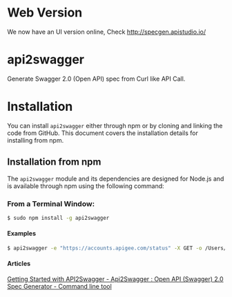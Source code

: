 # Web Version

We now have an UI version online, Check http://specgen.apistudio.io/

# api2swagger

Generate Swagger 2.0 (Open API) spec from Curl like API Call.

# Installation

You can install `api2swagger` either through npm or by cloning and linking the code from GitHub.  This document covers the installation details for installing from npm.

## Installation from npm

The `api2swagger` module and its dependencies are designed for Node.js and is available through npm using the following command:

### From a Terminal Window:
```bash
$ sudo npm install -g api2swagger
```


#### Examples

```bash
$ api2swagger -e "https://accounts.apigee.com/status" -X GET -o /Users/Anil/Desktop/sampleSwagger.json
```

#### Articles

<a href="https://community.apigee.com/articles/15397/api2swagger-open-api-swagger-20-spec-generator-fro.html">Getting Started with API2Swagger - Api2Swagger : Open API (Swagger) 2.0 Spec Generator - Command line tool</a>
